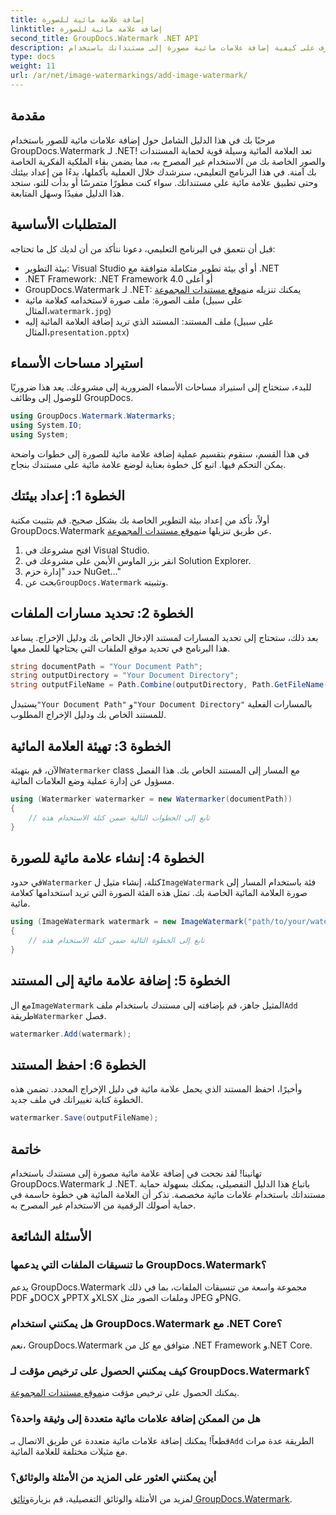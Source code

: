 ```yaml
---
title: إضافة علامة مائية للصورة
linktitle: إضافة علامة مائية للصورة
second_title: GroupDocs.Watermark .NET API
description: تعرف على كيفية إضافة علامات مائية مصورة إلى مستنداتك باستخدام GroupDocs.Watermark لـ .NET من خلال برنامجنا التعليمي التفصيلي خطوة بخطوة.
type: docs
weight: 11
url: /ar/net/image-watermarkings/add-image-watermark/
---
```

## مقدمة
مرحبًا بك في هذا الدليل الشامل حول إضافة علامات مائية للصور باستخدام GroupDocs.Watermark لـ .NET! تعد العلامة المائية وسيلة قوية لحماية المستندات والصور الخاصة بك من الاستخدام غير المصرح به، مما يضمن بقاء الملكية الفكرية الخاصة بك آمنة. في هذا البرنامج التعليمي، سنرشدك خلال العملية بأكملها، بدءًا من إعداد بيئتك وحتى تطبيق علامة مائية على مستنداتك. سواء كنت مطورًا متمرسًا أو بدأت للتو، ستجد هذا الدليل مفيدًا وسهل المتابعة.
## المتطلبات الأساسية
قبل أن نتعمق في البرنامج التعليمي، دعونا نتأكد من أن لديك كل ما تحتاجه:
- بيئة التطوير: Visual Studio أو أي بيئة تطوير متكاملة متوافقة مع .NET
- .NET Framework: .NET Framework 4.0 أو أعلى
-  GroupDocs.Watermark لـ .NET: يمكنك تنزيله من[موقع مستندات المجموعة](https://releases.groupdocs.com/Watermark/net/)
-  ملف الصورة: ملف صورة لاستخدامه كعلامة مائية (على سبيل المثال،`watermark.jpg`)
- ملف المستند: المستند الذي تريد إضافة العلامة المائية إليه (على سبيل المثال،`presentation.pptx`)
## استيراد مساحات الأسماء
للبدء، ستحتاج إلى استيراد مساحات الأسماء الضرورية إلى مشروعك. يعد هذا ضروريًا للوصول إلى وظائف GroupDocs.
```csharp
using GroupDocs.Watermark.Watermarks;
using System.IO;
using System;
```
في هذا القسم، سنقوم بتقسيم عملية إضافة علامة مائية للصورة إلى خطوات واضحة يمكن التحكم فيها. اتبع كل خطوة بعناية لوضع علامة مائية على مستندك بنجاح.
## الخطوة 1: إعداد بيئتك
 أولاً، تأكد من إعداد بيئة التطوير الخاصة بك بشكل صحيح. قم بتثبيت مكتبة GroupDocs.Watermark عن طريق تنزيلها من[موقع مستندات المجموعة](https://releases.groupdocs.com/Watermark/net/).
1. افتح مشروعك في Visual Studio.
2. انقر بزر الماوس الأيمن على مشروعك في Solution Explorer.
3. حدد "إدارة حزم NuGet..."
4.  بحث عن`GroupDocs.Watermark` وتثبيته.
## الخطوة 2: تحديد مسارات الملفات
بعد ذلك، ستحتاج إلى تحديد المسارات لمستند الإدخال الخاص بك ودليل الإخراج. يساعد هذا البرنامج في تحديد موقع الملفات التي يحتاجها للعمل معها.
```csharp
string documentPath = "Your Document Path";
string outputDirectory = "Your Document Directory";
string outputFileName = Path.Combine(outputDirectory, Path.GetFileName(documentPath));
```
 يستبدل`"Your Document Path"` و`"Your Document Directory"` بالمسارات الفعلية للمستند الخاص بك ودليل الإخراج المطلوب.
## الخطوة 3: تهيئة العلامة المائية
الآن، قم بتهيئة`Watermarker` class مع المسار إلى المستند الخاص بك. هذا الفصل مسؤول عن إدارة عملية وضع العلامات المائية.
```csharp
using (Watermarker watermarker = new Watermarker(documentPath))
{
    // تابع إلى الخطوات التالية ضمن كتلة الاستخدام هذه
}
```
## الخطوة 4: إنشاء علامة مائية للصورة
 في حدود`Watermarker` كتلة، إنشاء مثيل ل`ImageWatermark` فئة باستخدام المسار إلى صورة العلامة المائية الخاصة بك. تمثل هذه الفئة الصورة التي تريد استخدامها كعلامة مائية.
```csharp
using (ImageWatermark watermark = new ImageWatermark("path/to/your/watermark.jpg"))
{
    // تابع إلى الخطوة التالية ضمن كتلة الاستخدام هذه
}
```
## الخطوة 5: إضافة علامة مائية إلى المستند
 مع ال`ImageWatermark` المثيل جاهز، قم بإضافته إلى مستندك باستخدام ملف`Add` طريقة`Watermarker` فصل.
```csharp
watermarker.Add(watermark);
```
## الخطوة 6: احفظ المستند
وأخيرًا، احفظ المستند الذي يحمل علامة مائية في دليل الإخراج المحدد. تضمن هذه الخطوة كتابة تغييراتك في ملف جديد.
```csharp
watermarker.Save(outputFileName);
```
## خاتمة
تهانينا! لقد نجحت في إضافة علامة مائية مصورة إلى مستندك باستخدام GroupDocs.Watermark لـ .NET. باتباع هذا الدليل التفصيلي، يمكنك بسهولة حماية مستنداتك باستخدام علامات مائية مخصصة. تذكر أن العلامة المائية هي خطوة حاسمة في حماية أصولك الرقمية من الاستخدام غير المصرح به.

## الأسئلة الشائعة
### ما تنسيقات الملفات التي يدعمها GroupDocs.Watermark؟
يدعم GroupDocs.Watermark مجموعة واسعة من تنسيقات الملفات، بما في ذلك PDF وDOCX وPPTX وXLSX وملفات الصور مثل JPEG وPNG.
### هل يمكنني استخدام GroupDocs.Watermark مع .NET Core؟
نعم، GroupDocs.Watermark متوافق مع كل من .NET Framework و.NET Core.
### كيف يمكنني الحصول على ترخيص مؤقت لـ GroupDocs.Watermark؟
 يمكنك الحصول على ترخيص مؤقت من[موقع مستندات المجموعة](https://purchase.groupdocs.com/temporary-license/).
### هل من الممكن إضافة علامات مائية متعددة إلى وثيقة واحدة؟
 قطعاً! يمكنك إضافة علامات مائية متعددة عن طريق الاتصال بـ`Add` الطريقة عدة مرات مع مثيلات مختلفة للعلامة المائية.
### أين يمكنني العثور على المزيد من الأمثلة والوثائق؟
 لمزيد من الأمثلة والوثائق التفصيلية، قم بزيارة[وثائق GroupDocs.Watermark](https://reference.groupdocs.com/Watermark/net/).